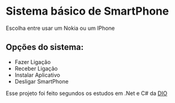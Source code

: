# Sistema básico de SmartPhone
Escolha entre usar um Nokia ou um IPhone

## Opções do sistema:
* Fazer Ligação
* Receber Ligação
* Instalar Aplicativo
* Desligar SmartPhone

Esse projeto foi feito segundos os estudos em .Net e C# da [DIO](https://web.dio.me/home)